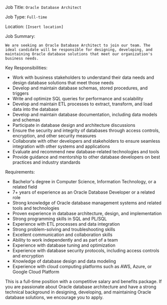 Job Title: `Oracle Database Architect`

Job Type: `Full-time`

Location: `[Insert location]`

Job Summary:

`We are seeking an Oracle Database Architect to join our team. The ideal candidate will be responsible for designing, developing, and maintaining Oracle database solutions that meet our organization's business needs.`

Key Responsibilities:

* Work with business stakeholders to understand their data needs and design database solutions that meet those needs
* Develop and maintain database schemas, stored procedures, and triggers
* Write and optimize SQL queries for performance and scalability
* Develop and maintain ETL processes to extract, transform, and load data into the database
* Develop and maintain database documentation, including data models and schemas
* Participate in database design and architecture discussions
* Ensure the security and integrity of databases through access controls, encryption, and other security measures
* Collaborate with other developers and stakeholders to ensure seamless integration with other systems and applications
* Evaluate and recommend new database-related technologies and tools
* Provide guidance and mentorship to other database developers on best practices and industry standards

Requirements:

* Bachelor's degree in Computer Science, Information Technology, or a related field
* 7+ years of experience as an Oracle Database Developer or a related role
* Strong knowledge of Oracle database management systems and related tools and technologies
* Proven experience in database architecture, design, and implementation
* Strong programming skills in SQL and PL/SQL
* Experience with ETL processes and data integration
* Strong problem-solving and troubleshooting skills
* Excellent communication and collaboration skills
* Ability to work independently and as part of a team
* Experience with database tuning and optimization
* Experience with database security protocols, including access controls and encryption
* Knowledge of database design and data modeling
* Experience with cloud computing platforms such as AWS, Azure, or Google Cloud Platform

This is a full-time position with a competitive salary and benefits package. If you are passionate about Oracle database architecture and have a strong technical background in designing, developing, and maintaining Oracle database solutions, we encourage you to apply.